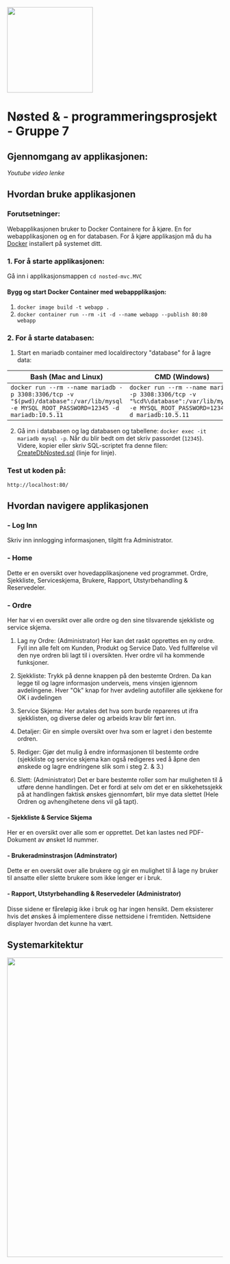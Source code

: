 <img src="https://intranet.nosted.com/themes/wowonder/img/logo.png" width="200">

# Nøsted & - programmeringsprosjekt - Gruppe 7

## Gjennomgang av applikasjonen:
*Youtube video lenke*

## Hvordan bruke applikasjonen
### Forutsetninger:
Webapplikasjonen bruker to Docker Containere for å kjøre. En for webapplikasjonen og en for databasen. For å kjøre applikasjon må du ha [Docker](https://www.docker.com/) installert på systemet ditt.

### 1. For å starte applikasjonen:
Gå inn i applikasjonsmappen
`cd nosted-mvc.MVC`
#### Bygg og start Docker Container med webappplikasjon:
1. `docker image build -t webapp .`
2. `docker container run --rm -it -d --name webapp --publish 80:80 webapp`

### 2. For å starte databasen:
1. Start en mariadb container med localdirectory "database" for å lagre data:

|Bash (Mac and Linux)|CMD (Windows)|
|--------------------|--------------------|
|`docker run --rm --name mariadb -p 3308:3306/tcp -v "$(pwd)/database":/var/lib/mysql -e MYSQL_ROOT_PASSWORD=12345 -d mariadb:10.5.11`|`docker run --rm --name mariadb -p 3308:3306/tcp -v "%cd%\database":/var/lib/mysql -e MYSQL_ROOT_PASSWORD=12345 -d mariadb:10.5.11`|
2. Gå inn i databasen og lag databasen og tabellene: 
`docker exec -it mariadb mysql -p`. 
Når du blir bedt om det skriv passordet (`12345`).
Videre, kopier eller skriv SQL-scriptet fra denne filen: [CreateDbNosted.sql](CreateDbNosted.sql) (linje for linje).

### Test ut koden på:
`http://localhost:80/`

## Hvordan navigere applikasjonen
### - Log Inn
Skriv inn innlogging informasjonen, tilgitt fra Administrator.

### - Home
Dette er en oversikt over hovedapplikasjonene ved programmet.
Ordre, Sjekkliste, Serviceskjema, Brukere, Rapport, Utstyrbehandling & Reservedeler.

### - Ordre
Her har vi en oversikt over alle ordre og den sine tilsvarende sjekkliste og service skjema.
1. Lag ny Ordre: (Administrator) Her kan det raskt opprettes en ny ordre. Fyll inn alle felt om Kunden, Produkt og Service Dato. Ved fullførelse vil den nye ordren bli lagt til i oversikten. Hver ordre vil ha kommende funksjoner.

2. Sjekkliste: Trykk på denne knappen på den bestemte Ordren. Da kan legge til og lagre informasjon underveis, mens vinsjen igjennom avdelingene. Hver "Ok" knap for hver avdeling autofiller alle sjekkene for OK i avdelingen

4. Service Skjema: Her avtales det hva som burde repareres ut ifra sjekklisten, og diverse deler og arbeids krav blir ført inn.

5. Detaljer: Gir en simple oversikt over hva som er lagret i den bestemte ordren.

6. Rediger: Gjør det mulig å endre informasjonen til bestemte ordre (sjekkliste og service skjema kan også redigeres ved å åpne den ønskede og lagre endringene slik som i steg 2. & 3.)

7. Slett: (Administrator) Det er bare bestemte roller som har muligheten til å utføre denne handlingen. Det er fordi at selv om det er en sikkehetssjekk på at handlingen faktisk ønskes gjennomført, blir mye data slettet (Hele Ordren og avhengihetene dens vil gå tapt).

#### - Sjekkliste & Service Skjema
Her er en oversikt over alle som er opprettet. Det kan lastes ned PDF-Dokument av ønsket Id nummer.

#### - Brukeradminstrasjon (Adminstrator)
Dette er en oversikt over alle brukere og gir en mulighet til å lage ny bruker til ansatte eller slette brukere som ikke lenger er i bruk.

#### - Rapport, Utstyrbehandling & Reservedeler (Administrator)
Disse sidene er fåreløpig ikke i bruk og har ingen hensikt. Dem eksisterer hvis det ønskes å implementere disse nettsidene i fremtiden.
Nettsidene displayer hvordan det kunne ha vært.

## Systemarkitektur
<img src="https://github.com/martinstereo/nosted-mvc/assets/111498780/dbdcc4a0-ec51-431c-a24e-ae72904cf32e" width="700">
